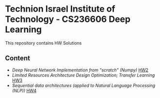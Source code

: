 
# Technion Israel Institute of Technology - CS236606 Deep Learning
This repository contains  HW Solutions

## Content
- *Deep Neural Network Implementation from "scratch" (Numpy)* [HW2](HW2/README.md)
- *Limited Resources Architecture Design Optimization; Transfer Learning* [HW3](HW3/README.md)
- *Sequential data architectures (applied to Natural Language Processing (NLP))* [HW4](HW4/README.md)
